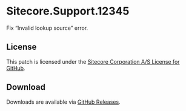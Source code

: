 # Sitecore.Support.12345
Fix &#8220;Invalid lookup source&#8221; error.

## License  
This patch is licensed under the [Sitecore Corporation A/S License for GitHub](https://github.com/sitecoresupport/Sitecore.Support.12345/blob/master/LICENSE).  

## Download  
Downloads are available via [GitHub Releases](https://github.com/sitecoresupport/Sitecore.Support.12345/releases).  
